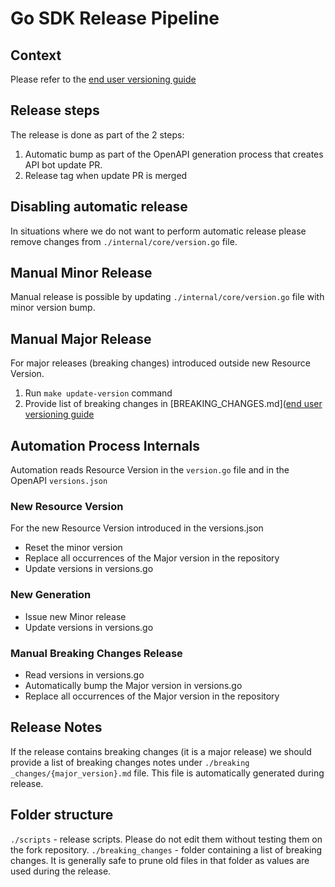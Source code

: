 # Go SDK Release Pipeline

## Context

Please refer to the [end user versioning guide](https://github.com/mongodb/atlas-sdk-go/blob/main/docs/doc_1_concepts.md#release-strategy-semantic-versioning)

## Release steps

The release is done as part of the 2 steps:

1. Automatic bump as part of the OpenAPI generation process that creates API bot update PR.
2. Release tag when update PR is merged

## Disabling automatic release

In situations where we do not want to perform automatic release please remove changes from `./internal/core/version.go` file.

## Manual Minor Release

Manual release is possible by updating `./internal/core/version.go` file with minor version bump.

## Manual Major Release

For major releases (breaking changes) introduced outside new Resource Version.

1. Run `make update-version` command
2. Provide list of breaking changes in [BREAKING_CHANGES.md]([end user versioning guide](https://github.com/mongodb/atlas-sdk-go/blob/main/BREAKING_CHANGES.md)

## Automation Process Internals

Automation reads Resource Version in the `version.go` file and in the OpenAPI `versions.json`

### New Resource Version

For the new Resource Version introduced in the versions.json

- Reset the minor version
- Replace all occurrences of the Major version in the repository
- Update versions in versions.go

### New Generation

- Issue new Minor release
- Update versions in versions.go

### Manual Breaking Changes Release

- Read versions in versions.go
- Automatically bump the Major version in versions.go
- Replace all occurrences of the Major version in the repository

## Release Notes

If the release contains breaking changes (it is a major release)
we should provide a list of breaking changes notes under `./breaking _changes/{major_version}.md` file.
This file is automatically generated during release.

## Folder structure

`./scripts` - release scripts. Please do not edit them without testing them on the fork repository.
`./breaking_changes` - folder containing a list of breaking changes. It is generally safe to prune old files in that folder as values are used during the release.
